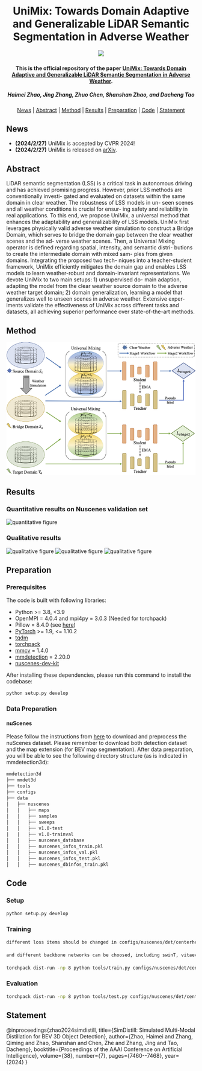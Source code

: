 <h1 align="center">UniMix: Towards Domain Adaptive and Generalizable LiDAR Semantic Segmentation in Adverse Weather
</h1>
<p align="center">
<a href="[https://arxiv.org/abs/2404.05145](https://arxiv.org/abs/2404.05145)"><img  src="https://img.shields.io/badge/arXiv-Paper-<COLOR>.svg" ></a>
<h4 align="center">This is the official repository of the paper <a href="https://arxiv.org/abs/2404.05145">UniMix: Towards Domain Adaptive and Generalizable LiDAR Semantic Segmentation in Adverse Weather</a>.</h4>
<h5 align="center"><em>Haimei Zhao, Jing Zhang, Zhuo Chen, Shanshan Zhao, and Dacheng Tao</em></h5>
<p align="center">
  <a href="#news">News</a> |
  <a href="#abstract">Abstract</a> |
  <a href="#method">Method</a> |
  <a href="#results">Results</a> |
  <a href="#preparation">Preparation</a> |
  <a href="#code">Code</a> |
  <a href="#statement">Statement</a>
</p>

## News
- **(2024/2/27)** UniMix is accepted by CVPR 2024!
- **(2024/2/27)** UniMix is released on [arXiv](https://arxiv.org/abs/2404.05145).

## Abstract

LiDAR semantic segmentation (LSS) is a critical task in autonomous driving and has achieved promising progress. However, prior LSS methods are conventionally investi- gated and evaluated on datasets within the same domain in clear weather. The robustness of LSS models in un- seen scenes and all weather conditions is crucial for ensur- ing safety and reliability in real applications. To this end, we propose UniMix, a universal method that enhances the adaptability and generalizability of LSS models. UniMix first leverages physically valid adverse weather simulation to construct a Bridge Domain, which serves to bridge the domain gap between the clear weather scenes and the ad- verse weather scenes. Then, a Universal Mixing operator is defined regarding spatial, intensity, and semantic distri- butions to create the intermediate domain with mixed sam- ples from given domains. Integrating the proposed two tech- niques into a teacher-student framework, UniMix efficiently mitigates the domain gap and enables LSS models to learn weather-robust and domain-invariant representations. We devote UniMix to two main setups: 1) unsupervised do- main adaption, adapting the model from the clear weather source domain to the adverse weather target domain; 2) domain generalization, learning a model that generalizes well to unseen scenes in adverse weather. Extensive exper- iments validate the effectiveness of UniMix across different tasks and datasets, all achieving superior performance over state-of-the-art methods.
## Method

![the framework figure](./figs/mainfigNew_CVPR.png "framework")
## Results

### Quantitative results on Nuscenes validation set
![quantitative figure](./docker/quantitative-results.png "quantitative-results")
### Qualitative results
![qualitative figure](./docker/visualization.png "visualization")
![qualitative figure](./docker/supplementary-lidar.png "supplementary-lidar")
![qualitative figure](./docker/supplementary-prediction1.png "supplementary-prediction1")
## Preparation

### Prerequisites

The code is built with following libraries:

- Python >= 3.8, \<3.9
- OpenMPI = 4.0.4 and mpi4py = 3.0.3 (Needed for torchpack)
- Pillow = 8.4.0 (see [here](https://github.com/mit-han-lab/bevfusion/issues/63))
- [PyTorch](https://github.com/pytorch/pytorch) >= 1.9, \<= 1.10.2
- [tqdm](https://github.com/tqdm/tqdm)
- [torchpack](https://github.com/mit-han-lab/torchpack)
- [mmcv](https://github.com/open-mmlab/mmcv) = 1.4.0
- [mmdetection](http://github.com/open-mmlab/mmdetection) = 2.20.0
- [nuscenes-dev-kit](https://github.com/nutonomy/nuscenes-devkit)

After installing these dependencies, please run this command to install the codebase:

```bash
python setup.py develop
```
### Data Preparation

#### nuScenes

Please follow the instructions from [here](https://github.com/open-mmlab/mmdetection3d/blob/master/docs/en/datasets/nuscenes_det.md) to download and preprocess the nuScenes dataset. Please remember to download both detection dataset and the map extension (for BEV map segmentation). After data preparation, you will be able to see the following directory structure (as is indicated in mmdetection3d):

```
mmdetection3d
├── mmdet3d
├── tools
├── configs
├── data
│   ├── nuscenes
│   │   ├── maps
│   │   ├── samples
│   │   ├── sweeps
│   │   ├── v1.0-test
|   |   ├── v1.0-trainval
│   │   ├── nuscenes_database
│   │   ├── nuscenes_infos_train.pkl
│   │   ├── nuscenes_infos_val.pkl
│   │   ├── nuscenes_infos_test.pkl
│   │   ├── nuscenes_dbinfos_train.pkl

```

## Code
### Setup
```bash
python setup.py develop
```
### Training
```bash
different loss items should be changed in configs/nuscenes/det/centerhead/lssfpn/camera/256x704/swint/convfuser.yaml

and different backbone networks can be choosed, including swinT, vitaev2, and bevformer in configs/nuscenes/det/centerhead/lssfpn/camera/256x704/

torchpack dist-run -np 8 python tools/train.py configs/nuscenes/det/centerhead/lssfpn/camera/256x704/swint/convfuser.yaml --data.samples_per_gpu 3 --max_epochs 20 --data.workers_per_gpu 6 --run-dir swinT-twobranchesloss --load_from ../bevfusion-main/pretrained/bevfusion-det.pth
```
### Evaluation
```bash
torchpack dist-run -np 8 python tools/test.py configs/nuscenes/det/centerhead/lssfpn/camera/256x704/swint/convfuser.yaml --xxx.pth --eval bbox
```

## Statement
@inproceedings{zhao2024simdistill,
title={SimDistill: Simulated Multi-Modal Distillation for BEV 3D Object Detection},
author={Zhao, Haimei and Zhang, Qiming and Zhao, Shanshan and Chen, Zhe and Zhang, Jing and Tao, Dacheng},
booktitle={Proceedings of the AAAI Conference on Artificial Intelligence},
volume={38},
number={7},
pages={7460--7468},
year={2024}
}


